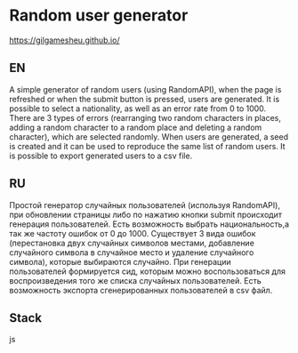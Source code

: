 # Random user generator
https://gilgamesheu.github.io/

## EN

A simple generator of random users (using RandomAPI), when the page is refreshed or when the submit button is pressed, users are generated. It is possible to select a nationality, as well as an error rate from 0 to 1000. There are 3 types of errors (rearranging two random characters in places, adding a random character to a random place and deleting a random character), which are selected randomly. When users are generated, a seed is created and it can be used to reproduce the same list of random users. It is possible to export generated users to a csv file.

## RU

Простой генератор случайных пользователей (используя RandomAPI), при обновлении страницы либо по нажатию кнопки submit происходит генерация пользователей. Есть возможность выбрать национальность,а так же частоту ошибок от 0 до 1000. Существует 3 вида ошибок (перестановка двух случайных символов местами, добавление случайного символа в случайное место и удаление случайного символа),  которые выбираются случайно. При генерации пользователей формируется сид, которым можно воспользоваться для воспроизведения того же списка случайных пользователей. Есть возможность экспорта сгенерированных пользователей в csv файл.

## Stack

js
